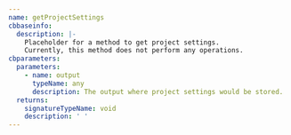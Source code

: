 ```yaml
---
name: getProjectSettings
cbbaseinfo:
  description: |-
    Placeholder for a method to get project settings.
    Currently, this method does not perform any operations.
cbparameters:
  parameters:
    - name: output
      typeName: any
      description: The output where project settings would be stored.
  returns:
    signatureTypeName: void
    description: ' '
---
```

<CBBaseInfo/> 
 <CBParameters/>